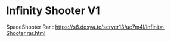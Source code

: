# Infinity Shooter V1

SpaceShooter Rar : https://s6.dosya.tc/server13/uc7m4l/Infinity-Shooter.rar.html
